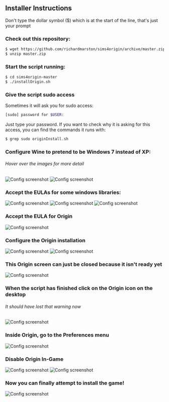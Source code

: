 

## Installer Instructions
Don't type the dollar symbol ($) which is at the start of the line, that's just your prompt

### Check out this repository:
```bash
$ wget https://github.com/richardmarston/sims4origin/archive/master.zip
$ unzip master.zip
```

### Start the script running:
```bash
$ cd sims4origin-master
$ ./installOrigin.sh
```
### Give the script sudo access
Sometimes it will ask you for sudo access:
```bash
[sudo] password for $USER:
```
Just type your password. If you want to check why it is asking for this access, you can find the commands it runs with:
```bash
$ grep sudo originInstall.sh
```

### Configure Wine to pretend to be Windows 7 instead of XP:
###### Hover over the images for more detail
![Config screenshot](screenshots/WineConfig1.png?raw=true "Change this screen..")
![Config screenshot](screenshots/WineConfig2.png?raw=true "..so it looks like this")

### Accept the EULAs for some windows libraries:
![Config screenshot](screenshots/VisualC%2B%2B2010.png?raw=true "Note that the agreement box is checked")
![Config screenshot](screenshots/VisualC%2B%2B2012.png?raw=true "Note that the agreement box is checked")
![Config screenshot](screenshots/VisualC%2B%2B2013.png?raw=true "Note that the agreement box is checked")

### Accept the EULA for Origin
![Config screenshot](screenshots/EULA1.png?raw=true "Accept this agreement too")

### Configure the Origin installation
![Config screenshot](screenshots/OriginConfig1.png?raw=true "Change this screen..")
![Config screenshot](screenshots/OriginConfig2.png?raw=true "..to look like this one")

### This Origin screen can just be closed because it isn't ready yet
![Config screenshot](screenshots/Origin1.png?raw=true "Just close this")

### When the script has finished click on the Origin icon on the desktop
###### It should have lost that warning now
![Config screenshot](screenshots/Origin2.png?raw=true "Fill in your details on this one")

### Inside Origin, go to the Preferences menu
![Config screenshot](screenshots/Preferences.png?raw=true "Select this menu item")

### Disable Origin In-Game
![Config screenshot](screenshots/InGame1.png?raw=true "Change this screen..")
![Config screenshot](screenshots/InGame2.png?raw=true "..so it is like this")

### Now you can finally attempt to install the game!
![Config screenshot](screenshots/Install.png?raw=true "..so it is like this")



